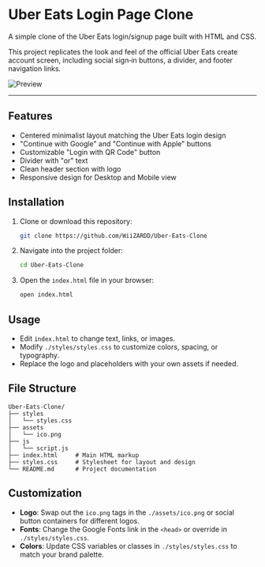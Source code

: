 # Uber Eats Login Page Clone

A simple clone of the Uber Eats login/signup page built with HTML and CSS. 
<p>This project replicates the look and feel of the official Uber Eats create account screen, including social sign‑in buttons, a divider, and footer navigation links.</p>

![Preview](https://i.imgur.com/RTlkMEi.png)

---

## Features

- Centered  minimalist layout matching the Uber Eats login design
- "Continue with Google" and "Continue with Apple" buttons
- Customizable "Login with QR Code" button
- Divider with "or" text
- Clean header section with logo
- Responsive design for Desktop and Mobile view

## Installation

1. Clone or download this repository:
   ```bash
   git clone https://github.com/WiiZARDD/Uber-Eats-Clone
   ```
2. Navigate into the project folder:
   ```bash
   cd Uber-Eats-Clone
   ```
3. Open the `index.html` file in your browser:
   ```bash
   open index.html
   ```

## Usage

- Edit `index.html` to change text, links, or images.
- Modify `./styles/styles.css` to customize colors, spacing, or typography.
- Replace the logo and placeholders with your own assets if needed.

## File Structure

```
Uber-Eats-Clone/
├── styles
│   └── styles.css
├── assets
│   └── ico.png
├── js
│   └── script.js 
├── index.html     # Main HTML markup
├── styles.css     # Stylesheet for layout and design
└── README.md      # Project documentation
```

## Customization

- **Logo**: Swap out the `ico.png` tags in the `./assets/ico.png` or social button containers for different logos.
- **Fonts**: Change the Google Fonts link in the `<head>` or override in `./styles/styles.css`.
- **Colors**: Update CSS variables or classes in `./styles/styles.css` to match your brand palette.
